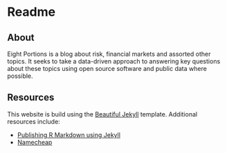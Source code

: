 # Readme

## About
Eight Portions is a blog about risk, financial markets and assorted other topics. It seeks to take a data-driven approach to answering key questions about these topics using open source software and public data where possible.

## Resources
This website is build using the [Beautiful Jekyll](http://deanattali.com/beautiful-jekyll/) template. Additional resources include:
* [Publishing R Markdown using Jekyll](https://chepec.se/2014/07/16/knitr-jekyll.html)
* [Namecheap](https://www.namecheap.com/)
